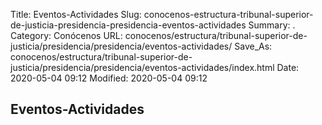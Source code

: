 Title: Eventos-Actividades
Slug: conocenos-estructura-tribunal-superior-de-justicia-presidencia-presidencia-eventos-actividades
Summary: .
Category: Conócenos
URL: conocenos/estructura/tribunal-superior-de-justicia/presidencia/presidencia/eventos-actividades/
Save_As: conocenos/estructura/tribunal-superior-de-justicia/presidencia/presidencia/eventos-actividades/index.html
Date: 2020-05-04 09:12
Modified: 2020-05-04 09:12



## Eventos-Actividades



